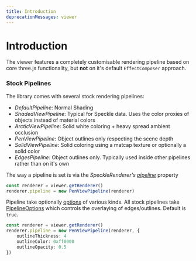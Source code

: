 ```yaml
---
title: Introduction
deprecationMessages: viewer
---
```


<Banner />

# Introduction

The viewer features a completely customisable rendering pipeline based on core three.js functionality, but **not** on it's default `EffectComposer` approach.

### <h3>Stock Pipelines</h3>

The library comes with several stock rendering pipelines:
- _DefaultPipeline_: Normal Shading
- _ShadedViewPipeline_: Typical for Speckle data. Uses the color proxies of objects instead of material colors
- _ArcticViewPipeline_: Solid white coloring + heavy spread ambient occlusion
- _PenViewPipeline_: Object outlines only respecting the scene depth
- _SolidViewPipeline_: Solid coloring using a matcap texture or optionally a solid color
- _EdgesPipeline_: Object outlines only. Typically used inside other pipelines rather than on it's own


The way a pipeline is set is via the _SpeckleRenderer's_ [_pipeline_](/viewer/speckle-renderer-api.md#pipeline) property

```ts
const renderer = viewer.getRenderer()
renderer.pipeline = new PenViewPipeline(renderer)
```

Pipeline take optionally [options](/viewer/speckle-renderer-api.md#basepipelineoptions) of various kinds. All stock pipelines take [PipelineOptions](/viewer/speckle-renderer-api.md#pipelineoptions) which controls the overlaying of edges/outlines. Default is `true`. 

```ts
const renderer = viewer.getRenderer()
renderer.pipeline = new PenViewPipeline(renderer, {
    outlineThickness: 4
    outlineColor: 0xff0000
    outlineOpacity: 0.5
})
```